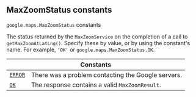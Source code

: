 
<h2 id="MaxZoomStatus">MaxZoomStatus constants</h2>
<p>
<code><span itemprop="path">google.maps</span>.<span itemprop="name">MaxZoomStatus</span></code>
constants
</p>
<p>The status returned by the <code>MaxZoomService</code> on the completion of a call to <code>getMaxZoomAtLatLng()</code>. Specify these by value, or by using the constant's name. For example, <code>'OK'</code> or <code>google.maps.MaxZoomStatus.OK</code>.</p>
<div class="devsite-table-wrapper"><table class="constants responsive" summary="MaxZoomStatus constants">
<thead>
<tr><th colspan="2">Constants</th>
</tr></thead>
<tbody>
<tr id="MaxZoomStatus.ERROR">
<td itemprop="property"><code><a class="secret-link" href="#MaxZoomStatus.ERROR"><span>ERROR</span></a></code></td>
<td>There was a problem contacting the Google servers.</td>
</tr>
<tr id="MaxZoomStatus.OK">
<td itemprop="property"><code><a class="secret-link" href="#MaxZoomStatus.OK"><span>OK</span></a></code></td>
<td>The response contains a valid <code><span>MaxZoomResult</span></code>.</td>
</tr>
</tbody>
</table></div>
<script src="replace_links.js"></script>
